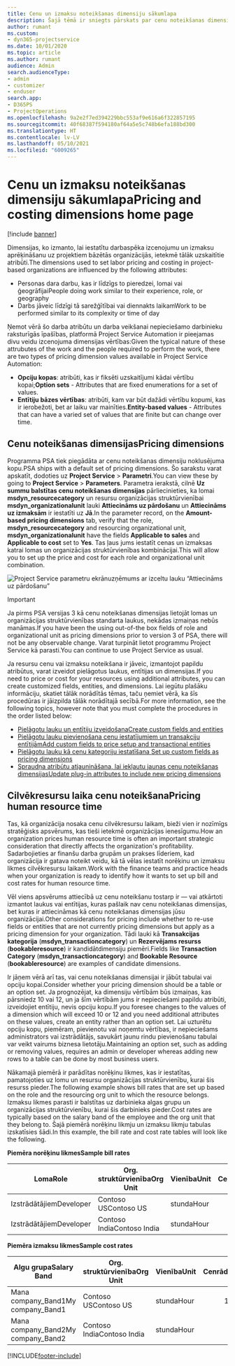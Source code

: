 ```yaml
---
title: Cenu un izmaksu noteikšanas dimensiju sākumlapa
description: Šajā tēmā ir sniegts pārskats par cenu noteikšanas dimensijām.
author: rumant
ms.custom:
- dyn365-projectservice
ms.date: 10/01/2020
ms.topic: article
ms.author: rumant
audience: Admin
search.audienceType:
- admin
- customizer
- enduser
search.app:
- D365PS
- ProjectOperations
ms.openlocfilehash: 9a2e2f7ed394229bbc553af9e616a6f322857195
ms.sourcegitcommit: 40f68387f594180af64a5e5c748b6efa188bd300
ms.translationtype: HT
ms.contentlocale: lv-LV
ms.lasthandoff: 05/10/2021
ms.locfileid: "6009265"
---
```

# <a name="pricing-and-costing-dimensions-home-page"></a><span data-ttu-id="2c2ee-103">Cenu un izmaksu noteikšanas dimensiju sākumlapa</span><span class="sxs-lookup"><span data-stu-id="2c2ee-103">Pricing and costing dimensions home page</span></span>

[!include [banner](../includes/psa-now-project-operations.md)]

<span data-ttu-id="2c2ee-104">Dimensijas, ko izmanto, lai iestatītu darbaspēka izcenojumu un izmaksu aprēķināšanu uz projektiem bāzētās organizācijās, ietekmē tālāk uzskaitītie atribūti.</span><span class="sxs-lookup"><span data-stu-id="2c2ee-104">The dimensions used to set labor pricing and costing in project-based organizations are influenced by the following attributes:</span></span>

- <span data-ttu-id="2c2ee-105">Personas dara darbu, kas ir līdzīgs to pieredzei, lomai vai ģeogrāfijai</span><span class="sxs-lookup"><span data-stu-id="2c2ee-105">People doing work similar to their experience, role, or geography</span></span>
- <span data-ttu-id="2c2ee-106">Darbs jāveic līdzīgi tā sarežģītībai vai diennakts laikam</span><span class="sxs-lookup"><span data-stu-id="2c2ee-106">Work to be performed similar to its complexity or time of day</span></span>

<span data-ttu-id="2c2ee-107">Ņemot vērā šo darba atribūtu un darba veikšanai nepieciešamo darbinieku raksturīgās īpašības, platformā Project Service Automation ir pieejamas divu veidu izcenojuma dimensijas vērtības:</span><span class="sxs-lookup"><span data-stu-id="2c2ee-107">Given the typical nature of these attrubutes of the work and the people required to perform the work, there are two types of pricing dimension values available in Project Service Automation:</span></span> 

- <span data-ttu-id="2c2ee-108">**Opciju kopas**: atribūti, kas ir fiksēti uzskaitījumi kādai vērtību kopai;</span><span class="sxs-lookup"><span data-stu-id="2c2ee-108">**Option sets** - Attributes that are fixed enumerations for a set of values.</span></span>
- <span data-ttu-id="2c2ee-109">**Entītiju bāzes vērtības**: atribūti, kam var būt dažādi vērtību kopumi, kas ir ierobežoti, bet ar laiku var mainīties.</span><span class="sxs-lookup"><span data-stu-id="2c2ee-109">**Entity-based values** - Attributes that can have a varied set of values that are finite but can change over time.</span></span>

## <a name="pricing-dimensions"></a><span data-ttu-id="2c2ee-110">Cenu noteikšanas dimensijas</span><span class="sxs-lookup"><span data-stu-id="2c2ee-110">Pricing dimensions</span></span>

<span data-ttu-id="2c2ee-111">Programma PSA tiek piegādāta ar cenu noteikšanas dimensiju noklusējuma kopu.</span><span class="sxs-lookup"><span data-stu-id="2c2ee-111">PSA ships with a default set of pricing dimensions.</span></span> <span data-ttu-id="2c2ee-112">Šo sarakstu varat apskatīt, dodoties uz **Project Service** > **Parametri**.</span><span class="sxs-lookup"><span data-stu-id="2c2ee-112">You can view these by going to **Project Service** > **Parameters**.</span></span> <span data-ttu-id="2c2ee-113">Parametra ierakstā, cilnē **Uz summu balstītas cenu noteikšanas dimensijas** pārliecinieties, ka lomai **msdyn_resourcecategory** un resursu organizācijas struktūrvienībai **msdyn_organizationalunit** lauki **Attiecināms uz pārdošanu** un **Attiecināms uz izmaksām** ir iestatīti uz **Jā**.</span><span class="sxs-lookup"><span data-stu-id="2c2ee-113">In the parameter record, on the **Amount-based pricing dimensions** tab, verify that the role, **msdyn_resourcecategory** and resourcing organizational unit, **msdyn_organizationalunit** have the fields **Applicable to sales** and **Applicable to cost** set to **Yes**.</span></span> <span data-ttu-id="2c2ee-114">Tas ļaus jums iestatīt cenas un izmaksas katrai lomas un organizācijas struktūrvienības kombinācijai.</span><span class="sxs-lookup"><span data-stu-id="2c2ee-114">This will allow you to set up the price and cost for each role and organizational unit combination.</span></span>

![Project Service parametru ekrānuzņēmums ar izceltu lauku “Attiecināms uz pārdošanu”](media/PS-OOB-parameters.png)

> [!IMPORTANT]
> <span data-ttu-id="2c2ee-116">Ja pirms PSA versijas 3 kā cenu noteikšanas dimensijas lietojāt lomas un organizācijas struktūrvienības standarta laukus, nekādas izmaiņas nebūs manāmas.</span><span class="sxs-lookup"><span data-stu-id="2c2ee-116">If you have been the using out-of-the box fields of role and organizational unit as pricing dimensions prior to version 3 of PSA, there will not be any observable change.</span></span> <span data-ttu-id="2c2ee-117">Varat turpināt lietot programmu Project Service kā parasti.</span><span class="sxs-lookup"><span data-stu-id="2c2ee-117">You can continue to use Project Service as usual.</span></span> 

<span data-ttu-id="2c2ee-118">Ja resursu cenu vai izmaksu noteikšana ir jāveic, izmantojot papildu atribūtus, varat izveidot pielāgotus laukus, entītijas un dimensijas.</span><span class="sxs-lookup"><span data-stu-id="2c2ee-118">If you need to price or cost for your resources using additional attributes, you can create customized fields, entities, and dimensions.</span></span> <span data-ttu-id="2c2ee-119">Lai iegūtu plašāku informāciju, skatiet tālāk norādītās tēmas, taču ņemiet vērā, ka šīs procedūras ir jāizpilda tālāk norādītajā secībā.</span><span class="sxs-lookup"><span data-stu-id="2c2ee-119">For more information, see the following topics, however note that you must complete the procedures in the order listed below:</span></span>

- [<span data-ttu-id="2c2ee-120">Pielāgotu lauku un entītiju izveidošana</span><span class="sxs-lookup"><span data-stu-id="2c2ee-120">Create custom fields and entities</span></span>](create-custom-fields-entities.md)
- [<span data-ttu-id="2c2ee-121">Pielāgotu lauku pievienošana cenu iestatījumiem un transakciju entītijām</span><span class="sxs-lookup"><span data-stu-id="2c2ee-121">Add custom fields to price setup and transactional entities</span></span>](field-references.md)
- [<span data-ttu-id="2c2ee-122">Pielāgotu lauku kā cenu kategoriju iestatīšana </span><span class="sxs-lookup"><span data-stu-id="2c2ee-122">Set up custom fields as pricing dimensions</span></span>](set-up-pricing-dimensions.md)
- [<span data-ttu-id="2c2ee-123">Spraudņa atribūtu atjaunināšana, lai iekļautu jaunas cenu noteikšanas dimensijas</span><span class="sxs-lookup"><span data-stu-id="2c2ee-123">Update plug-in attributes to include new pricing dimensions</span></span>](update-plug-in-attributes.md)

## <a name="pricing-human-resource-time"></a><span data-ttu-id="2c2ee-124">Cilvēkresursu laika cenu noteikšana</span><span class="sxs-lookup"><span data-stu-id="2c2ee-124">Pricing human resource time</span></span>
<span data-ttu-id="2c2ee-125">Tas, kā organizācija nosaka cenu cilvēkresursu laikam, bieži vien ir nozīmīgs stratēģisks apsvērums, kas tieši ietekmē organizācijas ienesīgumu.</span><span class="sxs-lookup"><span data-stu-id="2c2ee-125">How an organization prices human resource time is often an important strategic consideration that directly affects the organization's profitability.</span></span> <span data-ttu-id="2c2ee-126">Sadarbojieties ar finanšu darba grupām un prakses līderiem, kad organizācija ir gatava noteikt veidu, kā tā vēlas iestatīt norēķinu un izmaksu likmes cilvēkresursu laikam.</span><span class="sxs-lookup"><span data-stu-id="2c2ee-126">Work with the finance teams and practice heads when your organization is ready to identify how it wants to set up bill and cost rates for human resource time.</span></span>

<span data-ttu-id="2c2ee-127">Vēl viens apsvērums attiecībā uz cenu noteikšanu tostarp ir — vai atkārtoti izmantot laukus vai entītijas, kuras pašlaik nav cenu noteikšanas dimensijas, bet kuras ir attiecināmas kā cenu noteikšanas dimensijas jūsu organizācijai.</span><span class="sxs-lookup"><span data-stu-id="2c2ee-127">Other considerations for pricing include whether to re-use fields or entities that are not currently pricing dimensions but apply as a pricing dimension for your organization.</span></span> <span data-ttu-id="2c2ee-128">Tādi lauki kā **Transakcijas kategorija** (**msdyn_transactioncategory**) un **Rezervējams resurss** (**bookableresource**) ir kandidātdimensiju piemēri.</span><span class="sxs-lookup"><span data-stu-id="2c2ee-128">Fields like **Transaction Category** (**msdyn_transactioncategory**) and **Bookable Resource** (**bookableresource**) are examples of candidate dimensions.</span></span> 

<span data-ttu-id="2c2ee-129">Ir jāņem vērā arī tas, vai cenu noteikšanas dimensijai ir jābūt tabulai vai opciju kopai.</span><span class="sxs-lookup"><span data-stu-id="2c2ee-129">Consider whether your pricing dimension should be a table or an option set.</span></span> <span data-ttu-id="2c2ee-130">Ja prognozējat, ka dimensiju vērtībām būs izmaiņas, kas pārsniedz 10 vai 12, un ja šīm vērtībām jums ir nepieciešami papildu atribūti, izveidojiet entītiju, nevis opciju kopu.</span><span class="sxs-lookup"><span data-stu-id="2c2ee-130">If you foresee changes to the values of a dimension which will exceed 10 or 12 and you need additional attributes on these values, create an entity rather than an option set.</span></span> <span data-ttu-id="2c2ee-131">Lai uzturētu opciju kopu, piemēram, pievienotu vai noņemtu vērtības, ir nepieciešams administrators vai izstrādātājs, savukārt jaunu rindu pievienošanu tabulai var veikt vairums biznesa lietotāju.</span><span class="sxs-lookup"><span data-stu-id="2c2ee-131">Maintaining an option set, such as adding or removing values, requires an admin or developer whereas adding new rows to a table can be done by most business users.</span></span>

<span data-ttu-id="2c2ee-132">Nākamajā piemērā ir parādītas norēķinu likmes, kas ir iestatītas, pamatojoties uz lomu un resursu organizācijas struktūrvienību, kurai šis resurss pieder.</span><span class="sxs-lookup"><span data-stu-id="2c2ee-132">The following example shows bill rates that are set up based on the role and the resourcing org unit to which the resource belongs.</span></span> <span data-ttu-id="2c2ee-133">Izmaksu likmes parasti ir balstītas uz darbinieka algas grupu un organizācijas struktūrvienību, kurai šis darbinieks pieder.</span><span class="sxs-lookup"><span data-stu-id="2c2ee-133">Cost rates are typically based on the salary band of the employee and the org unit that they belong to.</span></span> <span data-ttu-id="2c2ee-134">Šajā piemērā norēķinu likmju un izmaksu likmju tabulas izskatīsies šādi.</span><span class="sxs-lookup"><span data-stu-id="2c2ee-134">In this example, the bill rate and cost rate tables will look like the following.</span></span>

<span data-ttu-id="2c2ee-135">**Piemēra norēķinu likmes**</span><span class="sxs-lookup"><span data-stu-id="2c2ee-135">**Sample bill rates**</span></span>

| <span data-ttu-id="2c2ee-136">Loma</span><span class="sxs-lookup"><span data-stu-id="2c2ee-136">Role</span></span>        | <span data-ttu-id="2c2ee-137">Org. struktūrvienība</span><span class="sxs-lookup"><span data-stu-id="2c2ee-137">Org Unit</span></span>    |<span data-ttu-id="2c2ee-138">Vienība</span><span class="sxs-lookup"><span data-stu-id="2c2ee-138">Unit</span></span>      |<span data-ttu-id="2c2ee-139">Cenrādis</span><span class="sxs-lookup"><span data-stu-id="2c2ee-139">Price</span></span>      |<span data-ttu-id="2c2ee-140">Valūta</span><span class="sxs-lookup"><span data-stu-id="2c2ee-140">Currency</span></span>  |
| ------------|-------------|----------|----------:|----------|
| <span data-ttu-id="2c2ee-141">Izstrādātājiem</span><span class="sxs-lookup"><span data-stu-id="2c2ee-141">Developer</span></span>   | <span data-ttu-id="2c2ee-142">Contoso US</span><span class="sxs-lookup"><span data-stu-id="2c2ee-142">Contoso US</span></span>  |<span data-ttu-id="2c2ee-143">stunda</span><span class="sxs-lookup"><span data-stu-id="2c2ee-143">Hour</span></span> | <span data-ttu-id="2c2ee-144">200</span><span class="sxs-lookup"><span data-stu-id="2c2ee-144">200</span></span>|<span data-ttu-id="2c2ee-145">USD</span><span class="sxs-lookup"><span data-stu-id="2c2ee-145">USD</span></span>     |
| <span data-ttu-id="2c2ee-146">Izstrādātājiem</span><span class="sxs-lookup"><span data-stu-id="2c2ee-146">Developer</span></span>   | <span data-ttu-id="2c2ee-147">Contoso India</span><span class="sxs-lookup"><span data-stu-id="2c2ee-147">Contoso India</span></span> |<span data-ttu-id="2c2ee-148">stunda</span><span class="sxs-lookup"><span data-stu-id="2c2ee-148">Hour</span></span>|   <span data-ttu-id="2c2ee-149">112</span><span class="sxs-lookup"><span data-stu-id="2c2ee-149">112</span></span>|<span data-ttu-id="2c2ee-150">USD</span><span class="sxs-lookup"><span data-stu-id="2c2ee-150">USD</span></span>     |


<span data-ttu-id="2c2ee-151">**Piemēra izmaksu likmes**</span><span class="sxs-lookup"><span data-stu-id="2c2ee-151">**Sample cost rates**</span></span>

| <span data-ttu-id="2c2ee-152">Algu grupa</span><span class="sxs-lookup"><span data-stu-id="2c2ee-152">Salary Band</span></span>     | <span data-ttu-id="2c2ee-153">Org. struktūrvienība</span><span class="sxs-lookup"><span data-stu-id="2c2ee-153">Org Unit</span></span>    |<span data-ttu-id="2c2ee-154">Vienība</span><span class="sxs-lookup"><span data-stu-id="2c2ee-154">Unit</span></span>      |<span data-ttu-id="2c2ee-155">Cenrādis</span><span class="sxs-lookup"><span data-stu-id="2c2ee-155">Price</span></span>      |<span data-ttu-id="2c2ee-156">Valūta</span><span class="sxs-lookup"><span data-stu-id="2c2ee-156">Currency</span></span>  |
| ----------------|-------------|----------|----------:|----------|
| <span data-ttu-id="2c2ee-157">Mana company_Band1</span><span class="sxs-lookup"><span data-stu-id="2c2ee-157">My company_Band1</span></span> | <span data-ttu-id="2c2ee-158">Contoso US</span><span class="sxs-lookup"><span data-stu-id="2c2ee-158">Contoso US</span></span>  |<span data-ttu-id="2c2ee-159">stunda</span><span class="sxs-lookup"><span data-stu-id="2c2ee-159">Hour</span></span> | <span data-ttu-id="2c2ee-160">145</span><span class="sxs-lookup"><span data-stu-id="2c2ee-160">145</span></span>|<span data-ttu-id="2c2ee-161">USD</span><span class="sxs-lookup"><span data-stu-id="2c2ee-161">USD</span></span>     |
| <span data-ttu-id="2c2ee-162">Mana company_Band2</span><span class="sxs-lookup"><span data-stu-id="2c2ee-162">My company_Band2</span></span> | <span data-ttu-id="2c2ee-163">Contoso India</span><span class="sxs-lookup"><span data-stu-id="2c2ee-163">Contoso India</span></span> |<span data-ttu-id="2c2ee-164">stunda</span><span class="sxs-lookup"><span data-stu-id="2c2ee-164">Hour</span></span>|   <span data-ttu-id="2c2ee-165">67</span><span class="sxs-lookup"><span data-stu-id="2c2ee-165">67</span></span>|<span data-ttu-id="2c2ee-166">USD</span><span class="sxs-lookup"><span data-stu-id="2c2ee-166">USD</span></span>     |


[!INCLUDE[footer-include](../includes/footer-banner.md)]